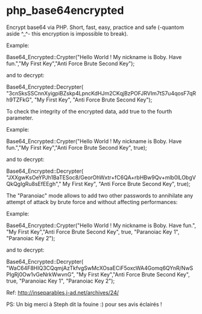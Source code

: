 # php_base64encrypted
Encrypt base64 via PHP. Short, fast, easy, practice and safe (-quantom aside ^_^- this encryption is impossible to break).

Example: 

Base64_Encrypted::Crypter("Hello World ! My nickname is Boby. Have fun.","My First Key","Anti Force Brute Second Key");
 
 and to decrypt:
 
Base64_Encrypted::Decrypter( "3cnSksSSCnnXyigpiBZskp4LpncKdHJm2CKqjBzPOFJRVIm7tS7u4qosF7qRh9TZFkG", "My First Key", "Anti Force Brute Second Key");
 
 To check the integrity of the encrypted data, add true to the fourth parameter.
 
Example:
 
Base64_Encrypted::Crypter("Hello World ! My nickname is Boby. Have fun.","My First Key","Anti Force Brute Second Key", true);

and to decrypt:

Base64_Encrypted::Decrypter( "JXXgwKsOeYPJh1BaTESoc8/GeorOhWxtr+fC6QA+rbHBw9Qv+mlb0lLObgVQkQgIgRu8sEfEEgh"," My First Key", "Anti Force Brute Second Key", true);


The "Paranoiac" mode allows to add two other passwords to annihilate any attempt of attack by brute force and without affecting performances:

Example:

Base64_Encrypted::Crypter("Hello World ! My nickname is Boby. Have fun.", "My First Key","Anti Force Brute Second Key", true, "Paranoiac Key 1", "Paranoiac Key 2");

and to decrypt:

Base64_Encrypted::Decrypter( "WaC64F8HIQ3CQqmjAzTkfvgSwMcXOsaECiF5oxcWA4Gomq6QYnR/NwSPIgRj0Ow1vGeNrkWwvnG", "My First Key","Anti Force Brute Second Key", true, "Paranoiac Key 1", "Paranoiac Key 2");




Ref: http://inseparables.j-ad.net/archives/24/

PS: Un big merci à Steph dit la fouine :) pour ses avis éclairés !
